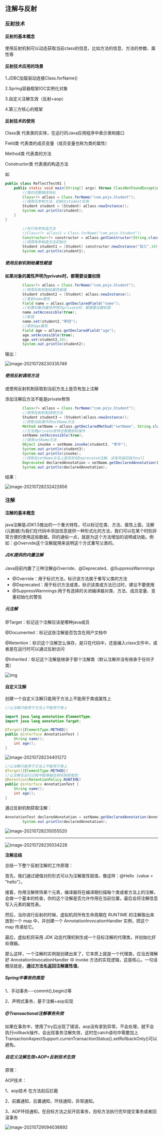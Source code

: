 ## 注解与反射

### 反射技术

#### 反射的基本概念

使用反射机制可以动态获取当前class的信息，比如方法的信息、方法的参数、属性等

#### 反射技术应用的场景

1.JDBC加载驱动连接Class.forName()

2.Spring容器框架IOC实例化对象

3.自定义注解生效（反射+aop）

4.第三方核心的框架

#### 反射技术的使用

Class类 代表类的实体，在运行的Java应用程序中表示类和接口

Field类 代表类的成员变量（成员变量也称为类的属性）

Method类 代表类的方法

Constructor类 代表类的构造方法

如

```java
public class ReflectTest01 {
    public static void main(String[] args) throws ClassNotFoundException, IllegalAccessException, InstantiationException {
        //类的完整路径地址
        Class<?> aClass = Class.forName("com.pojo.Student");
        //调用无参构方法，初始化student实例
        Student student = (Student) aClass.newInstance();
        System.out.println(student);
    }
}
```

```java
        //执行有参构造方法
        //Class<?> aClass1 = Class.forName("com.pojo.Student");
        Constructor<?> constructor = aClass.getConstructor(String.class, int.class);
        //调用有参构造方法初始化
        Student student1 = (Student) constructor.newInstance("张三",10);
        System.out.println(student1);
```

##### 使用反射机制给属性赋值

**如果对象的属性声明为private时，都需要设置权限**

```java
		Class<?> aClass = Class.forName("com.pojo.Student");		
		//使用反射机制给属性赋值
        Student student2 = (Student) aClass.newInstance();
        //拿到name属性
        Field name = aClass.getDeclaredField("name");
        //如果对象的属性声明为private时，都需要设置权限
        name.setAccessible(true);
        //赋值
        name.set(student2,"李四");
        //拿到age属性
        Field age = aClass.getDeclaredField("age");
        age.setAccessible(true);
        age.set(student2,20);
        System.out.println(student2);
```

输出：

![image-20210728230335749](C:\Users\admin\AppData\Roaming\Typora\typora-user-images\image-20210728230335749.png)

##### 使用反射调用方法

或使用反射机制获取到当前方法上是否有加上注解

添加注解后方法不能是private修饰

```java
		Class<?> aClass = Class.forName("com.pojo.Student");        
		//使用反射机制调用方法
        Student student3 = (Student)aClass.newInstance();
        //获取当前类中的setName方法
        Method setName = aClass.getDeclaredMethod("setName", String.class);
        //方法用private修饰也需要授权操作
        setName.setAccessible(true);
        //调用setName方法
        Object invoke = setName.invoke(student3, "李华");
        System.out.println(student3);
        System.out.println(invoke);
        //获取在setName方法上是否存在Deprecated注解、没有则返回值为null
        Deprecated declaredAnnotation = setName.getDeclaredAnnotation(Deprecated.class);
        System.out.println(declaredAnnotation);
```

结果：

![image-20210728232422656](C:\Users\admin\AppData\Roaming\Typora\typora-user-images\image-20210728232422656.png)

### 注解

#### 注解的基本概念

java注解是JDK1.5推出的一个重大特性，可以标记在类、方法、属性上面，注解(元数据)为我们在代码中添加信息提供一种形式化的方法，我们可以在某个时刻非常方便的使用这些数据。将的通俗一点，就是为这个方法增加的说明或功能。例如：@Overvide这个注解就用来说明这个方式重写父类的。

##### JDK提供的内置注解

Java目前内置了三种注解@Override、@Deprecated、@SuppressWarnnings

- @Override：用于标识方法，标识该方法属于重写父类的方法
- @Deprecated：用于标识方法或类，标识该类或方法已过时，建议不要使用
- @SuppressWarnnings:用于有选择的关闭编译器对类、方法、成员变量、变量初始化的警告

##### 元注解

@Target：标记这个注解应该是哪种java成员

@Documented：标记这些注解是否包含在用户文档中

@Retention：标识这个注解怎么保存，是只在代码中，还是编入class文件中，或者是在运行时可以通过反射访问

@Inherited：标记这个注解是继承于那个注解类（默认注解并没有继承于任何子类）

![img](https://img-blog.csdn.net/20180621194031710?watermark/2/text/aHR0cHM6Ly9ibG9nLmNzZG4ubmV0L2hleXJpYW4=/font/5a6L5L2T/fontsize/400/fill/I0JBQkFCMA==/dissolve/70)

#### 自定义注解

创建一个自定义注解只能用于方法上不能用于类或属性上

```java
//让注解只能用于方法上不能用于类上

import java.lang.annotation.ElementType;
import java.lang.annotation.Target;

@Target({ElementType.METHOD})
public @interface AnnotationTest {
    String name();
    int age();
}
```

![image-20210728234401272](C:\Users\admin\AppData\Roaming\Typora\typora-user-images\image-20210728234401272.png)

```java
//让注解只能用于方法上不能用于类上
@Target({ElementType.METHOD})
//让注解在运行过程中能够被反射机制获取到
@Retention(RetentionPolicy.RUNTIME)
public @interface AnnotationTest {
    String name();
    int age();
}
```

通过反射机制获取注解：

```java
AnnotationTest declaredAnnotation = setName.getDeclaredAnnotation(AnnotationTest.class);
        System.out.println(declaredAnnotation);
```

![image-20210728235055520](C:\Users\admin\AppData\Roaming\Typora\typora-user-images\image-20210728235055520.png)



------------

![image-20210728235034228](C:\Users\admin\AppData\Roaming\Typora\typora-user-images\image-20210728235034228.png)

**注解总结**

总结一下整个反射注解的工作原理：

首先，我们通过键值对的形式可以为注解属性赋值，像这样：@Hello（value = "hello"）。

接着，你用注解修饰某个元素，编译器将在编译期扫描每个类或者方法上的注解，会做一个基本的检查，你的这个注解是否允许作用在当前位置，最后会将注解信息写入元素的属性表。

然后，当你进行反射的时候，虚拟机将所有生命周期在 RUNTIME 的注解取出来放到一个 map 中，并创建一个 AnnotationInvocationHandler 实例，把这个 map 传递给它。

最后，虚拟机将采用 JDK 动态代理机制生成一个目标注解的代理类，并初始化好处理器。

那么这样，一个注解的实例就创建出来了，它本质上就是一个代理类，应当去理解好 AnnotationInvocationHandler 中 invoke 方法的实现逻辑，这是核心。一句话概括就是，**通过方法名返回注解属性值**。

##### Spring中事务的类型

1、手动事务---commit(),begin()等

2、声明式事务，基于注解+aop实现

##### @Transactional注解事务失效

如果在事务中，使用了try后出现了错误，aop没有拿到异常，不会处理，就不会执行rollback操作，会出现事务注解失效，这时在catch语句中需要加上TransactionAspectSupport.currenTransactionStatus().setRollbackOnly()可以避免。

##### 自定义注解生效+AOP+反射技术生效

原理：

AOP技术：

1、aop技术 在方法前后拦截

2、前置通知，后置通知，环绕通知，异常通知。

3、AOP环绕通知，在目标方法之前开启事务，目标方法执行完毕提交事务或者回滚事务

![image-20210729094038892](C:\Users\admin\AppData\Roaming\Typora\typora-user-images\image-20210729094038892.png)

